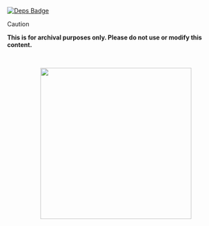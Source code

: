 [![Deps Badge]][Deps]

[Deps Badge]: https://deps.rs/repo/github/harilvfs/carch/status.svg?path=ratatui&style=flat-square
[Deps]: https://deps.rs/repo/github/harilvfs/carch?path=carch

> [!CAUTION]
> **This is for archival purposes only. Please do not use or modify this content.**

<br>

<p align="center">
<a href="https://discord.com/invite/8NJWstnUHd">
<img src="https://invidget.switchblade.xyz/8NJWstnUHd" width="350">
</a>
</p>
